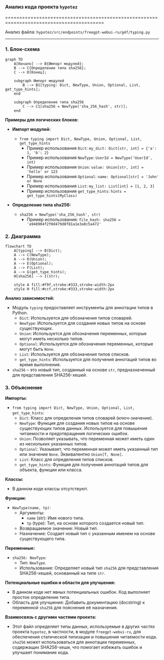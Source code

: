 ### **Анализ кода проекта `hypotez`**

=========================================================================================

Анализ файла: `hypotez/src/endpoints/freegpt-webui-ru/g4f/typing.py`

---

### **1. Блок-схема**

```mermaid
graph TD
    A[Начало] --> B{Импорт модулей};
    B --> C{Определение типа sha256};
    C --> D[Конец];

    subgraph Импорт модулей
        B --> B1[typing: Dict, NewType, Union, Optional, List, get_type_hints];
    end

    subgraph Определение типа sha256
        C --> C1[sha256 = NewType('sha_256_hash', str)];
    end
```

**Примеры для логических блоков:**

- **Импорт модулей:**
    - `from typing import Dict, NewType, Union, Optional, List, get_type_hints`
        - Пример использования `Dict`: `my_dict: Dict[str, int] = {'a': 1, 'b': 2}`
        - Пример использования `NewType`: `UserId = NewType('UserId', int)`
        - Пример использования `Union`: `value: Union[str, int] = 'hello' or 123`
        - Пример использования `Optional`: `name: Optional[str] = 'John' or None`
        - Пример использования `List`: `my_list: List[int] = [1, 2, 3]`
        - Пример использования `get_type_hints`: `hints = get_type_hints(MyClass)`

- **Определение типа sha256:**
    - `sha256 = NewType('sha_256_hash', str)`
        - Пример использования: `file_hash: sha256 = 'a948904f2f0d479d8f81a1e3a0c5a472'`

### **2. Диаграмма**

```mermaid
flowchart TD
    A[typing] --> B(Dict);
    A --> C(NewType);
    A --> D(Union);
    A --> E(Optional);
    A --> F(List);
    A --> G(get_type_hints);
    H[sha256] --> I(str);

    style A fill:#f9f,stroke:#333,stroke-width:2px
    style H fill:#ccf,stroke:#333,stroke-width:2px
```

**Анализ зависимостей:**

- Модуль `typing` предоставляет инструменты для аннотации типов в Python.
    - `Dict`: Используется для обозначения типов словарей.
    - `NewType`: Используется для создания новых типов на основе существующих.
    - `Union`: Используется для обозначения переменных, которые могут иметь несколько типов.
    - `Optional`: Используется для обозначения переменных, которые могут быть `None`.
    - `List`: Используется для обозначения типов списков.
    - `get_type_hints`: Используется для получения аннотаций типов во время выполнения.
- `sha256` – это новый тип, созданный на основе `str`, предназначенный для представления SHA256-хешей.

### **3. Объяснение**

**Импорты:**

- `from typing import Dict, NewType, Union, Optional, List, get_type_hints`:
    - `Dict`: Класс для определения типов словарей (ключ-значение).
    - `NewType`: Функция для создания новых типов на основе существующих типов данных. Используется для повышения читаемости и предотвращения логических ошибок.
    - `Union`: Позволяет указывать, что переменная может иметь один из нескольких указанных типов.
    - `Optional`: Указывает, что переменная может иметь указанный тип или значение `None`. Эквивалентно `Union[T, None]`.
    - `List`: Класс для определения типов списков.
    - `get_type_hints`: Функция для получения аннотаций типов для объекта, функции или класса.

**Классы:**

- В данном коде классы отсутствуют.

**Функции:**

- `NewType(name, tp)`:
    - Аргументы:
        - `name` (str): Имя нового типа.
        - `tp` (type): Тип, на основе которого создается новый тип.
    - Возвращаемое значение: Новый тип.
    - Назначение: Создает новый тип с указанным именем на основе существующего типа.

**Переменные:**

- `sha256: NewType`:
    - Тип: `NewType`.
    - Использование: Определяет новый тип `sha256` для представления SHA256-хешей, основанный на типе `str`.

**Потенциальные ошибки и области для улучшения:**

- В данном коде нет явных потенциальных ошибок. Код выполняет простое определение типа.
- Область для улучшения: Добавить документацию (docstring) к переменной `sha256` для пояснения её назначения.

**Взаимосвязь с другими частями проекта:**

- Этот файл определяет типы данных, используемые в других частях проекта `hypotez`, в частности, в модуле `freegpt-webui-ru`, для обеспечения статической типизации и повышения читаемости кода. `sha256` может использоваться для аннотации переменных, содержащих SHA256-хеши, что помогает избежать ошибок и улучшает понимание кода.